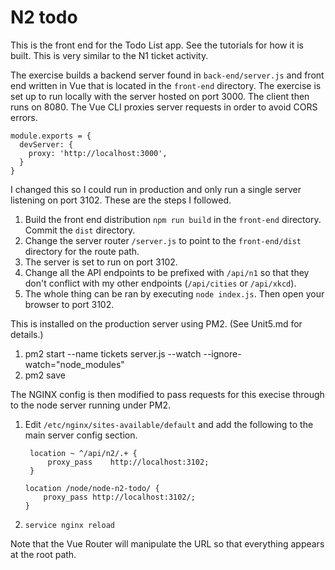 # N2 todo

This is the front end for the Todo List app. See the tutorials for how it
is built. This is very similar to the N1 ticket activity.

The exercise builds a backend server found in `back-end/server.js` and front end written in Vue that is located in the `front-end` directory. The exercise is set up to run locally with the server hosted on port 3000. The client then runs on 8080. The Vue CLI
proxies server requests in order to avoid CORS errors.

```
module.exports = {
  devServer: {
    proxy: 'http://localhost:3000',
  }
}
```

I changed this so I could run in production and only run a single server listening on port 3102. These are the steps I followed.

1. Build the front end distribution `npm run build` in the `front-end` directory. Commit the `dist` directory.
1. Change the server router `/server.js` to point to the `front-end/dist` directory for the route path.
1. The server is set to run on port 3102.
1. Change all the API endpoints to be prefixed with `/api/n1` so that they don't conflict with my other endpoints (`/api/cities` or `/api/xkcd`).
1. The whole thing can be ran by executing `node index.js`. Then open your browser to port 3102.

This is installed on the production server using PM2. (See Unit5.md for details.)

1. pm2 start --name tickets server.js --watch --ignore-watch="node_modules"
1. pm2 save

The NGINX config is then modified to pass requests for this execise through to the node server running under PM2.

1. Edit `/etc/nginx/sites-available/default` and add the following to the main server config section.

   ```
    location ~ ^/api/n2/.+ {
        proxy_pass    http://localhost:3102;
    }

   location /node/node-n2-todo/ {
       proxy_pass http://localhost:3102/;
   }
   ```

1. `service nginx reload`

Note that the Vue Router will manipulate the URL so that everything appears at the root path.
